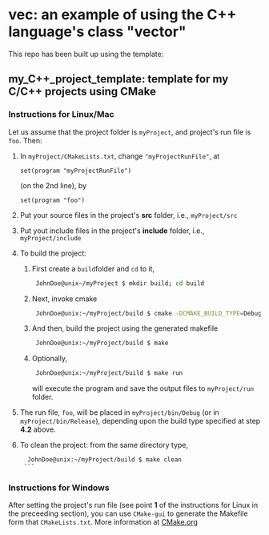# vec: an example of using the C++ language's class "vector"

This repo has been built up using the template:

## my_C++_project_template: template for my C/C++ projects using CMake

### Instructions for Linux/Mac

Let us assume that the project folder is `myProject`, and project's run file is `foo`. Then:

1. In `myProject/CMakeLists.txt`, change `"myProjectRunFile"`, at

    `set(program "myProjectRunFile")`

   (on the 2nd line), by
  
    `set(program "foo")`

2. Put your source files in the project's **src** folder, i.e., `myProject/src`

3. Put yout include files in the project's **include** folder, i.e., `myProject/include`

4. To build the project:
    1. First create a `build`folder and `cd` to  it,

       ```zsh
        JohnDoe@unix~/myProject $ mkdir build; cd build
       ```

    2. Next, invoke cmake

       ```zsh
        JohnDoe@unix:~/myProject/build $ cmake -DCMAKE_BUILD_TYPE=Debug<or Release> .. 
       ```

    3. And then, build the project using the generated makefile

       ```zsh
        JohnDoe@unix:~/myProject/build $ make 
       ```

    4. Optionally,

       ```zsh
        JohnDoe@unix:~/myProject/build $ make run
       ```

       will execute the program and save the output files to `myProject/run` folder.

5. The run file, `foo`, will be placed in `myProject/bin/Debug` (or in
   `myProject/bin/Release`), depending upon the build type specified at step **4.2**
   above.

6. To clean the project: from the same directory type,

      ```zsh
        JohnDoe@unix:~/myProject/build $ make clean
       ```

### Instructions for Windows

After setting the project's run file (see point **1** of the instructions for
Linux in the preceeding section), you can use `CMake-gui` to generate the
Makefile form that `CMakeLists.txt`. More information at
[CMake.org](https://cmake.org)
